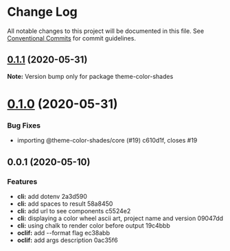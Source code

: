 # Change Log

All notable changes to this project will be documented in this file.
See [Conventional Commits](https://conventionalcommits.org) for commit guidelines.

## [0.1.1](/compare/theme-color-shades@0.1.0...theme-color-shades@0.1.1) (2020-05-31)

**Note:** Version bump only for package theme-color-shades





# [0.1.0](/compare/theme-color-shades@0.0.2...theme-color-shades@0.1.0) (2020-05-31)


### Bug Fixes

* importing @theme-color-shades/core (#19) c610d1f, closes #19





## 0.0.1 (2020-05-10)


### Features

* **cli:** add dotenv 2a3d590
* **cli:** add spaces to result 58a8450
* **cli:** add url to see components c5524e2
* **cli:** displaying a color wheel ascii art, project name and version 09047dd
* **cli:** using chalk to render color before output 19c4bbb
* **oclif:** add --format flag ec38abb
* **oclif:** add args description 0ac35f6
